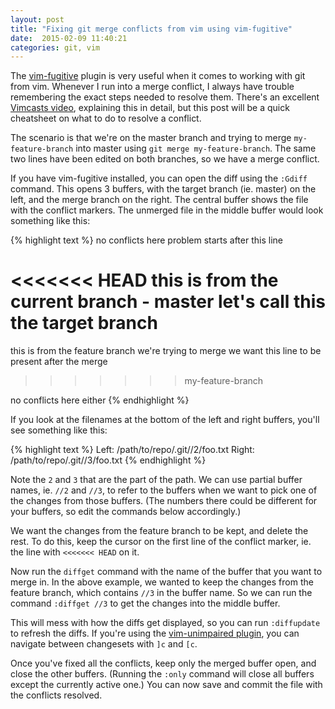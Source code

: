 ```yaml
---
layout: post
title: "Fixing git merge conflicts from vim using vim-fugitive"
date:  2015-02-09 11:40:21
categories: git, vim
---
```


The [vim-fugitive](https://github.com/tpope/vim-fugitive)
plugin is very useful when it comes to
working with git from vim.
Whenever I run into a merge conflict,
I always have trouble remembering the exact steps
needed to resolve them.
There's an excellent
[Vimcasts video](http://vimcasts.org/episodes/fugitive-vim-resolving-merge-conflicts-with-vimdiff/),
explaining this in detail,
but this post will be a quick cheatsheet
on what to do to resolve a conflict.

The scenario is that we're on the master branch
and trying to merge `my-feature-branch` into master
using `git merge my-feature-branch`.
The same two lines have been edited on both branches,
so we have a merge conflict.

If you have vim-fugitive installed,
you can open the diff using the `:Gdiff` command.
This opens 3 buffers,
with the target branch (ie. master)
on the left,
and the merge branch on the right.
The central buffer shows the file with the conflict markers.
The unmerged file in the middle buffer
would look something like this:

{% highlight text %}
no conflicts here
problem starts after this line

<<<<<<< HEAD
this is from the current branch - master
let's call this the target branch
=======
this is from the feature branch we're trying to merge
we want this line to be present after the merge
>>>>>>> my-feature-branch

no conflicts here either
{% endhighlight %}

If you look at the filenames
at the bottom of the left and right buffers,
you'll see something like this:

{% highlight text %}
Left:  /path/to/repo/.git//2/foo.txt
Right: /path/to/repo/.git//3/foo.txt
{% endhighlight %}

Note the `2` and `3` that are the part of the path.
We can use partial buffer names,
ie. `//2` and `//3`,
to refer to the buffers
when we want to pick one of the changes from those buffers.
(The numbers there could be different for your buffers,
so edit the commands below accordingly.)

We want the changes from the feature branch to be kept,
and delete the rest.
To do this,
keep the cursor on the first line of the conflict marker,
ie. the line with `<<<<<<< HEAD` on it.

Now run the `diffget` command with the name of the buffer
that you want to merge in.
In the above example,
we wanted to keep the changes from the feature branch,
which contains `//3` in the buffer name.
So we can run the command
`:diffget //3`
to get the changes into the middle buffer.

This will mess with how the diffs get displayed,
so you can run `:diffupdate` to refresh the diffs.
If you're using the
[vim-unimpaired plugin](https://github.com/tpope/vim-unimpaired),
you can navigate between changesets
with `]c` and `[c`.

Once you've fixed all the conflicts,
keep only the merged buffer open,
and close the other buffers.
(Running the `:only` command
will close all buffers except the currently active one.)
You can now save and commit the file
with the conflicts resolved.

